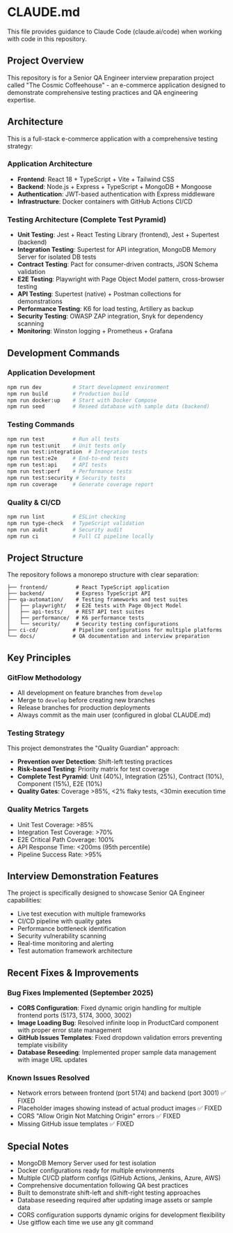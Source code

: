 # CLAUDE.md

This file provides guidance to Claude Code (claude.ai/code) when working with code in this repository.

## Project Overview

This repository is for a Senior QA Engineer interview preparation project called "The Cosmic Coffeehouse" - an e-commerce application designed to demonstrate comprehensive testing practices and QA engineering expertise.

## Architecture

This is a full-stack e-commerce application with a comprehensive testing strategy:

### Application Architecture
- **Frontend**: React 18 + TypeScript + Vite + Tailwind CSS
- **Backend**: Node.js + Express + TypeScript + MongoDB + Mongoose
- **Authentication**: JWT-based authentication with Express middleware
- **Infrastructure**: Docker containers with GitHub Actions CI/CD

### Testing Architecture (Complete Test Pyramid)
- **Unit Testing**: Jest + React Testing Library (frontend), Jest + Supertest (backend)
- **Integration Testing**: Supertest for API integration, MongoDB Memory Server for isolated DB tests
- **Contract Testing**: Pact for consumer-driven contracts, JSON Schema validation
- **E2E Testing**: Playwright with Page Object Model pattern, cross-browser testing
- **API Testing**: Supertest (native) + Postman collections for demonstrations
- **Performance Testing**: K6 for load testing, Artillery as backup
- **Security Testing**: OWASP ZAP integration, Snyk for dependency scanning
- **Monitoring**: Winston logging + Prometheus + Grafana

## Development Commands

### Application Development
```bash
npm run dev          # Start development environment
npm run build        # Production build
npm run docker:up    # Start with Docker Compose
npm run seed         # Reseed database with sample data (backend)
```

### Testing Commands
```bash
npm run test         # Run all tests
npm run test:unit    # Unit tests only
npm run test:integration  # Integration tests
npm run test:e2e     # End-to-end tests
npm run test:api     # API tests
npm run test:perf    # Performance tests
npm run test:security # Security tests
npm run coverage     # Generate coverage report
```

### Quality & CI/CD
```bash
npm run lint         # ESLint checking
npm run type-check   # TypeScript validation
npm run audit        # Security audit
npm run ci           # Full CI pipeline locally
```

## Project Structure

The repository follows a monorepo structure with clear separation:
```
├── frontend/         # React TypeScript application
├── backend/          # Express TypeScript API
├── qa-automation/    # Testing frameworks and test suites
│   ├── playwright/   # E2E tests with Page Object Model
│   ├── api-tests/    # REST API test suites
│   ├── performance/  # K6 performance tests
│   └── security/     # Security testing configurations
├── ci-cd/           # Pipeline configurations for multiple platforms
└── docs/            # QA documentation and interview preparation
```

## Key Principles

### GitFlow Methodology
- All development on feature branches from `develop`
- Merge to `develop` before creating new branches
- Release branches for production deployments
- Always commit as the main user (configured in global CLAUDE.md)

### Testing Strategy
This project demonstrates the "Quality Guardian" approach:
- **Prevention over Detection**: Shift-left testing practices
- **Risk-based Testing**: Priority matrix for test coverage
- **Complete Test Pyramid**: Unit (40%), Integration (25%), Contract (10%), Component (15%), E2E (10%)
- **Quality Gates**: Coverage >85%, <2% flaky tests, <30min execution time

### Quality Metrics Targets
- Unit Test Coverage: >85%
- Integration Test Coverage: >70%
- E2E Critical Path Coverage: 100%
- API Response Time: <200ms (95th percentile)
- Pipeline Success Rate: >95%

## Interview Demonstration Features

The project is specifically designed to showcase Senior QA Engineer capabilities:
- Live test execution with multiple frameworks
- CI/CD pipeline with quality gates
- Performance bottleneck identification
- Security vulnerability scanning
- Real-time monitoring and alerting
- Test automation framework architecture

## Recent Fixes & Improvements

### Bug Fixes Implemented (September 2025)
- **CORS Configuration**: Fixed dynamic origin handling for multiple frontend ports (5173, 5174, 3000, 3002)
- **Image Loading Bug**: Resolved infinite loop in ProductCard component with proper error state management
- **GitHub Issues Templates**: Fixed dropdown validation errors preventing template visibility
- **Database Reseeding**: Implemented proper sample data management with image URL updates

### Known Issues Resolved
- Network errors between frontend (port 5174) and backend (port 3001) ✅ FIXED
- Placeholder images showing instead of actual product images ✅ FIXED
- CORS "Allow Origin Not Matching Origin" errors ✅ FIXED
- Missing GitHub issue templates ✅ FIXED

## Special Notes

- MongoDB Memory Server used for test isolation
- Docker configurations ready for multiple environments
- Multiple CI/CD platform configs (GitHub Actions, Jenkins, Azure, AWS)
- Comprehensive documentation following QA best practices
- Built to demonstrate shift-left and shift-right testing approaches
- Database reseeding required after updating image assets or sample data
- CORS configuration supports dynamic origins for development flexibility
- Use gitflow each time we use any git command